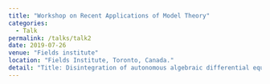 ```yaml
---
title: "Workshop on Recent Applications of Model Theory"
categories:
  - Talk
permalink: /talks/talk2
date: 2019-07-26
venue: "Fields institute"
location: "Fields Institute, Toronto, Canada."
detail: "Title: Disintegration of autonomous algebraic differential equations."
---
```



